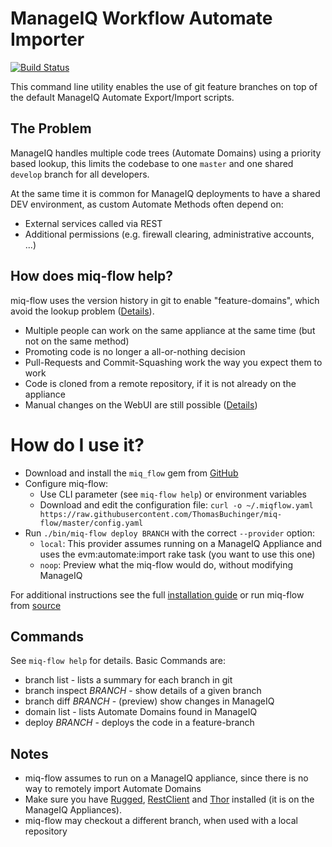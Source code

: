 # ManageIQ Workflow Automate Importer
[![Build Status](https://travis-ci.org/ThomasBuchinger/miq-flow.svg?branch=master)](https://travis-ci.org/ThomasBuchinger/miq-flow)

This command line utility enables the use of git feature branches on top of the default ManageIQ Automate Export/Import scripts.

## The Problem
ManageIQ handles multiple code trees (Automate Domains) using a priority based lookup, this limits the codebase to one `master` and one shared `develop` branch for all developers.

At the same time it is common for ManageIQ deployments to have a shared DEV environment, as custom Automate Methods often depend on:
* External services called via REST
* Additional permissions (e.g. firewall clearing, administrative accounts, ...)

## How does miq-flow help?
miq-flow uses the version history in git to enable "feature-domains", which avoid the lookup problem ([Details](doc/concept.md)).

* Multiple people can work on the same appliance at the same time (but not on the same method)
* Promoting code is no longer a all-or-nothing decision
* Pull-Requests and Commit-Squashing work the way you expect them to work
* Code is cloned from a remote repository, if it is not already on the appliance
* Manual changes on the WebUI are still possible ([Details](doc/user_guide.md#release-the-code))

# How do I use it?
* Download and install the `miq_flow` gem from [GitHub](https://github.com/ThomasBuchinger/miq-flow/releases)
* Configure miq-flow:
  * Use CLI parameter (see `miq-flow help`) or environment variables
  * Download and edit the configuration file: `curl -o ~/.miqflow.yaml https://raw.githubusercontent.com/ThomasBuchinger/miq-flow/master/config.yaml`
* Run `./bin/miq-flow deploy BRANCH` with the correct `--provider` option:
  * `local`: This provider assumes running on a ManageIQ Appliance and uses the evm:automate:import rake task (you want to use this one)
  * `noop`: Preview what the miq-flow would do, without modifying ManageIQ
  
For additional instructions see the full [installation guide](doc/user_guide.md) or run miq-flow from [source](doc/developer.dm#setup-local-development)

## Commands
See `miq-flow help` for details. Basic Commands are: 
* branch list - lists a summary for each branch in git
* branch inspect _BRANCH_ - show details of a given branch
* branch diff _BRANCH_ - (preview) show changes in ManageIQ
* domain list - lists Automate Domains found in ManageIQ
* deploy _BRANCH_ - deploys the code in a feature-branch

## Notes
* miq-flow assumes to run on a ManageIQ appliance, since there is no way to remotely import Automate Domains
* Make sure you have [Rugged](https://github.com/libgit2/rugged), [RestClient](https://github.com/rest-client/rest-client) and [Thor](https://github.com/erikhuda/thor) installed (it is on the ManageIQ Appliances).
* miq-flow may checkout a different branch, when used with a local repository
